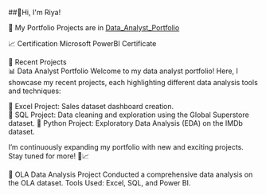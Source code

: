 ##👋Hi, I'm Riya!    

🌱 My Portfolio Projects are in [Data_Analyst_Portfolio](Data_Analyst_Portfolio)  

📈 Certification
Microsoft PowerBI Certificate

🌟 Recent Projects  
📊 Data Analyst Portfolio
Welcome to my data analyst portfolio! Here, I showcase my recent projects, each highlighting different data analysis tools and techniques:

🔹 Excel Project: Sales dataset dashboard creation.  
🔸 SQL Project: Data cleaning and exploration using the Global Superstore dataset.
🔹 Python Project: Exploratory Data Analysis (EDA) on the IMDb dataset.

I’m continuously expanding my portfolio with new and exciting projects. Stay tuned for more! 🚀📈

🚗 OLA Data Analysis Project
  Conducted a comprehensive data analysis on the OLA dataset.
  Tools Used: Excel, SQL, and Power BI.  

